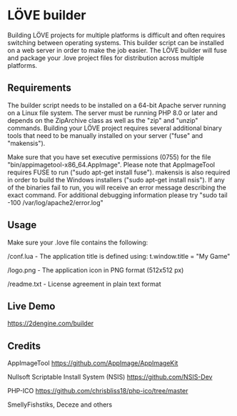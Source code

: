 # LÖVE builder
Building LÖVE projects for multiple platforms is difficult and often requires switching between operating systems.
This builder script can be installed on a web server in order to make the job easier.
The LÖVE builder will fuse and package your .love project files for distribution across multiple platforms.

## Requirements
The builder script needs to be installed on a 64-bit Apache server running on a Linux file system.
The server must be running PHP 8.0 or later and depends on the ZipArchive class as well as the "zip" and "unzip" commands.
Building your LÖVE project requires several additional binary tools that need to be manually installed on your server ("fuse" and "makensis").

Make sure that you have set executive permissions (0755) for the file "bin/appimagetool-x86_64.AppImage".
Please note that AppImageTool requires FUSE to run ("sudo apt-get install fuse").
makensis is also required in order to build the Windows installers ("sudo apt-get install nsis").
If any of the binaries fail to run, you will receive an error message describing the exact command.
For additional debugging information please try "sudo tail -100 /var/log/apache2/error.log"

## Usage
Make sure your .love file contains the following:

/conf.lua - The application title is defined using: t.window.title = "My Game"

/logo.png - The application icon in PNG format (512x512 px)

/readme.txt - License agreement in plain text format

## Live Demo
https://2dengine.com/builder

## Credits
AppImageTool
https://github.com/AppImage/AppImageKit

Nullsoft Scriptable Install System (NSIS)
https://github.com/NSIS-Dev

PHP-ICO
https://github.com/chrisbliss18/php-ico/tree/master

SmellyFishstiks, Deceze and others
